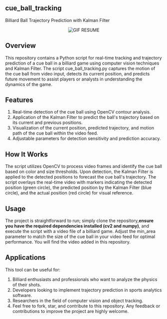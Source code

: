 ## cue_ball_tracking
Billiard Ball Trajectory Prediction with Kalman Filter

<p align="center">
  <img src="https://github.com/yamil-abraham/cue_ball_tracking/blob/main/shot_gif.gif" alt="GIF RESUME">
</p>

## Overview
This repository contains a Python script for real-time tracking and trajectory prediction of a cue ball in a billiard game using computer vision techniques and Kalman Filter. The script cue_ball_tracking.py captures the motion of the cue ball from video input, detects its current position, and predicts future movement to assist players or analysts in understanding the dynamics of the game.

## Features
1. Real-time detection of the cue ball using OpenCV contour analysis.
2. Application of the Kalman Filter to predict the ball's trajectory based on its current and previous positions.
3. Visualization of the current position, predicted trajectory, and motion path of the cue ball within the video feed.
4. Adjustable parameters for detection sensitivity and prediction accuracy.

## How It Works
The script utilizes OpenCV to process video frames and identify the cue ball based on color and size thresholds. Upon detection, the Kalman Filter is applied to the detected positions to forecast the cue ball's trajectory. The script overlays the real-time video with markers indicating the detected position (green circle), the predicted position by the Kalman Filter (blue circle), and the actual position (red circle) for visual reference.

## Usage
The project is straightforward to run; simply clone the repository,**ensure you have the required dependencies installed (cv2 and numpy)**, and execute the script with a video file of a billiard game. Adjust the min_area parameter to match the size of the cue ball in your video feed for optimal performance. You will find the video added in this repository.

## Applications
This tool can be useful for:

1. Billiard enthusiasts and professionals who want to analyze the physics of their shots.
2. Developers looking to implement trajectory prediction in sports analytics software.
3. Researchers in the field of computer vision and object tracking.
4. Feel free to fork, star, and contribute to this repository. Any feedback or contributions to improve the project are highly welcome.


